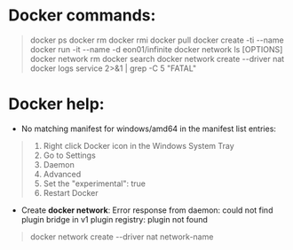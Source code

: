 # Docker commands:
> docker ps
> docker rm
> docker rmi
> docker pull <image-name>
> docker create -ti <image-name> --name <container-name>
> docker run -it --name <container-name> -d eon01/infinite
> docker network ls [OPTIONS]
> docker network rm <network-name>
> docker search <image-name>
> docker network create --driver nat <network-name>
> docker logs service 2>&1 | grep -C 5 "FATAL"

# Docker help:
- No matching manifest for windows/amd64 in the manifest list entries:
> 1. Right click Docker icon in the Windows System Tray
> 2. Go to Settings
> 3. Daemon
> 4. Advanced
> 5. Set the "experimental": true
> 6. Restart Docker

- Create **docker network**:
Error response from daemon: could not find plugin bridge in v1 plugin registry: plugin not found

> docker network create --driver nat network-name

